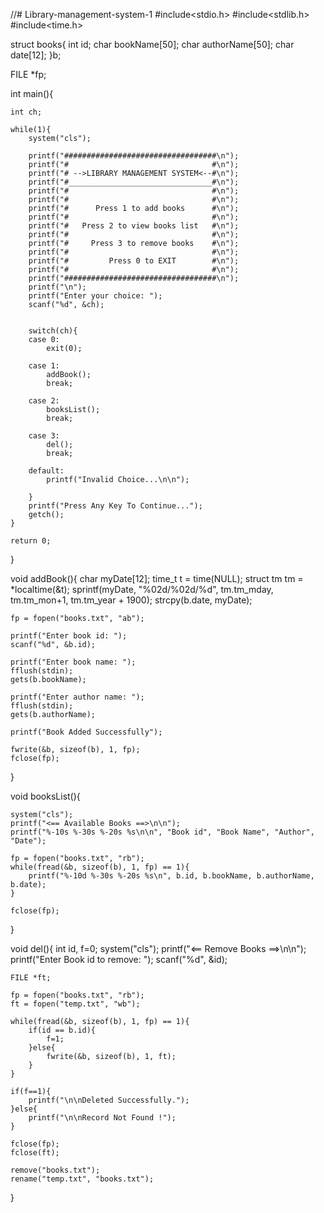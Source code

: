//# Library-management-system-1
#include<stdio.h>
#include<stdlib.h>
#include<time.h>

struct books{
    int id;
    char bookName[50];
    char authorName[50];
    char date[12];
}b;

FILE *fp;

int main(){

    int ch;

    while(1){
        system("cls");

        printf("##################################\n");
        printf("#                                #\n");
        printf("# -->LIBRARY MANAGEMENT SYSTEM<--#\n");
        printf("#________________________________#\n");
        printf("#                                #\n");
        printf("#                                #\n");
        printf("#      Press 1 to add books      #\n");
        printf("#                                #\n");
        printf("#   Press 2 to view books list   #\n");
        printf("#                                #\n");
        printf("#     Press 3 to remove books    #\n");
        printf("#                                #\n");
        printf("#         Press 0 to EXIT        #\n");
        printf("#                                #\n");
        printf("##################################\n");
        printf("\n");
        printf("Enter your choice: ");
        scanf("%d", &ch);


        switch(ch){
        case 0:
            exit(0);

        case 1:
            addBook();
            break;

        case 2:
            booksList();
            break;

        case 3:
            del();
            break;

        default:
            printf("Invalid Choice...\n\n");

        }
        printf("Press Any Key To Continue...");
        getch();
    }

    return 0;
}


void addBook(){
    char myDate[12];
    time_t t = time(NULL);
    struct tm tm = *localtime(&t);
    sprintf(myDate, "%02d/%02d/%d", tm.tm_mday, tm.tm_mon+1, tm.tm_year + 1900);
    strcpy(b.date, myDate);

    fp = fopen("books.txt", "ab");

    printf("Enter book id: ");
    scanf("%d", &b.id);

    printf("Enter book name: ");
    fflush(stdin);
    gets(b.bookName);

    printf("Enter author name: ");
    fflush(stdin);
    gets(b.authorName);

    printf("Book Added Successfully");

    fwrite(&b, sizeof(b), 1, fp);
    fclose(fp);
}


void booksList(){

    system("cls");
    printf("<== Available Books ==>\n\n");
    printf("%-10s %-30s %-20s %s\n\n", "Book id", "Book Name", "Author", "Date");

    fp = fopen("books.txt", "rb");
    while(fread(&b, sizeof(b), 1, fp) == 1){
        printf("%-10d %-30s %-20s %s\n", b.id, b.bookName, b.authorName, b.date);
    }

    fclose(fp);
}

void del(){
    int id, f=0;
    system("cls");
    printf("<== Remove Books ==>\n\n");
    printf("Enter Book id to remove: ");
    scanf("%d", &id);

    FILE *ft;

    fp = fopen("books.txt", "rb");
    ft = fopen("temp.txt", "wb");

    while(fread(&b, sizeof(b), 1, fp) == 1){
        if(id == b.id){
            f=1;
        }else{
            fwrite(&b, sizeof(b), 1, ft);
        }
    }

    if(f==1){
        printf("\n\nDeleted Successfully.");
    }else{
        printf("\n\nRecord Not Found !");
    }

    fclose(fp);
    fclose(ft);

    remove("books.txt");
    rename("temp.txt", "books.txt");

}

